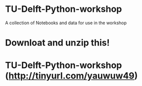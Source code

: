 # TU-Delft-Python-workshop
A collection of Notebooks and data for use in the workshop

# Downloat and unzip this!
# TU-Delft-Python-workshop (http://tinyurl.com/yauwuw49)
